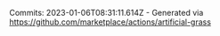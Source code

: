 Commits: 2023-01-06T08:31:11.614Z - Generated via https://github.com/marketplace/actions/artificial-grass
<br>
